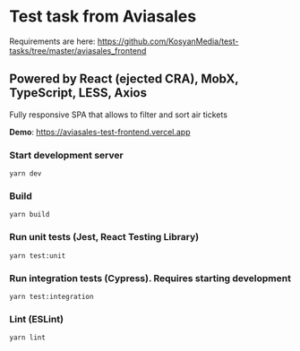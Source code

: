 # Test task from Aviasales

Requirements are here: https://github.com/KosyanMedia/test-tasks/tree/master/aviasales_frontend

## Powered by React (ejected CRA), MobX, TypeScript, LESS, Axios

Fully responsive SPA that allows to filter and sort air tickets

**Demo**: https://aviasales-test-frontend.vercel.app

### Start development server

`yarn dev`

### Build

`yarn build`

### Run unit tests (Jest, React Testing Library)

`yarn test:unit`

### Run integration tests (Cypress). Requires starting development

`yarn test:integration`

### Lint (ESLint)

`yarn lint`
